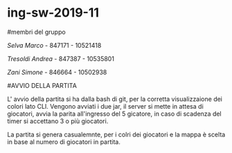 # ing-sw-2019-11

#membri del gruppo

*Selva Marco* - 847171 - 10521418

*Tresoldi Andrea* - 847387 - 10535801

*Zani Simone* -  846664 - 10502938

#AVVIO DELLA PARTITA

L' avvio della partita si ha dalla bash di git, per la corretta visualizzaione dei colori lato CLI. 
Vengono avviati i due jar, il server si mette in attesa di giocatori, avvia la parita all'ingresso del 5 gicatore, in caso di scadenza del timer si accettano 3 o più giocatori.

La partita si genera casualemnte, per i colri dei giocatori e la mappa è scelta in base al numero di giocatori in partita.




